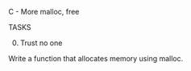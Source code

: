 C - More malloc, free

		

TASKS

		

0. Trust no one

		

Write a function that allocates memory using malloc.



